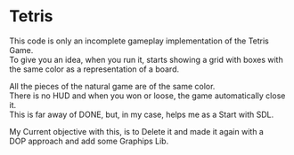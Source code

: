 # Tetris
This code is only an incomplete gameplay implementation of the Tetris Game.<br/>
To give you an idea, when you run it, starts showing a grid with boxes with<br/>
the same color as a representation of a board. <br/>

All the pieces of the natural game are of the same color.<br/>
There is no HUD and when you won or loose, the game automatically close it.<br/>
This is far away of DONE, but, in my case, helps me as a Start with SDL.<br/>

My Current objective with this, is to Delete it and made it again with a<br/>
DOP approach and add some Graphips Lib. 
